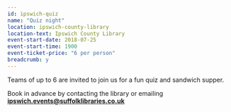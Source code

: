 ```yaml
---
id: ipswich-quiz
name: "Quiz night"
location: ipswich-county-library
location-text: Ipswich County Library
event-start-date: 2018-07-25
event-start-time: 1900
event-ticket-price: "6 per person"
breadcrumb: y
---
```


Teams of up to 6 are invited to join us for a fun quiz and sandwich supper.

Book in advance by contacting the library or emailing **ipswich.events@suffolklibraries.co.uk**

